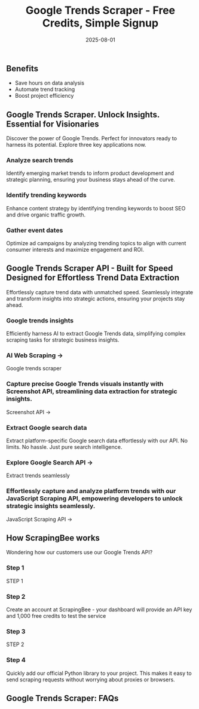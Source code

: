 ﻿---
title: "Google Trends Scraper - Free Credits, Simple Signup"
description: "Scrape Google Trends data effortlessly with our API. Access real-time insights and automate data collection without IP blocks. Transform data into actionable insights."
scraper_name: "Google trends scraper"
date: 2025-08-01
draft: false
layout: scraper
url: "/scrapers/google-trends-scraper/"
aliases: ["/google-trends-scraper/"]
variables:
  use_case_3_description: "Optimize ad campaigns by analyzing trending topics to align with current consumer interests and maximize engagement and ROI."
  doc_link_2: "JS rendering"
  dev_feature_1_description: "Take a look at our documentation and get started in minutes!"
  dev_experience_intro: "Google Trends"
  tool_6: "Google News API"
  dev_feature_4_description: "Google Trends"
  dev_experience_heading: "Top-rated support & documentation"
  meta_title: "Google Trends Scraper - Free Credits, Simple Signup"
  tool_4: "Walmart API"
  tutorials_heading: "Google Trends"
  tool_1: "Amazon API"
  hero_section_heading: "Google Trends Scraper API"
  pricing_heading: "Transparent Google Trends scraper API pricing."
  use_case_intro: "Discover the power of Google Trends. Perfect for innovators ready to harness its potential. Explore three key applications now."
  dev_feature_3_heading: "Knowledge base"
  feature_3_description: "Screenshot API ->"
  docs_intro: "Check out our documentation to find out more about how to ustilise our API for your scraping needs."
  use_case_2_description: "Enhance content strategy by identifying trending keywords to boost SEO and drive organic traffic growth."
  feature_5_description: "Extract trends seamlessly"
  feature_2_heading: "AI Web Scraping ->"
  features_intro: "Effortlessly capture trend data with unmatched speed. Seamlessly integrate and transform insights into strategic actions, ensuring your projects stay ahead."
  use_case_heading: "Google Trends Scraper. Unlock Insights. Essential for Visionaries"
  tools_heading: "Expand Your Scraping Toolkit"
  doc_link_3: "Stealth proxy"
  feature_6_description: "JavaScript Scraping API ->"
  feature_4_description: "Extract platform-specific Google search data effortlessly with our API. No limits. No hassle. Just pure search intelligence."
  use_case_2_heading: "Identify trending keywords"
  benefit_3: "Boost project efficiency"
  use_case_3_heading: "Gather event dates"
  dev_feature_1_heading: "Fantastic documentation"
  dev_feature_4_heading: "Exceptional support"
  tool_5: "Costco API"
  data_coverage_intro: "Effortlessly extract unique data points with precision. Unlock insights and streamline your workflow."
  doc_link_1: "AI data extraction"
  features_heading: "Google Trends Scraper API - Built for Speed Designed for Effortless Trend Data Extraction"
  coverage_1_heading: "Seamless Use, Comprehensive Docs"
  feature_2_description: "Google trends scraper"
  step_1: "STEP 1"
  hero_section_intro: "Extract Google Trends data effortlessly with our API. Gain insights, track trends, and stay ahead in the market. Access real-time data and make informed decisions with ease. Perfect for developer teams seeking a competitive edge. Start leveraging data today."
  use_case_1_description: "Identify emerging market trends to inform product development and strategic planning, ensuring your business stays ahead of the curve."
  data_coverage_heading: "Google Trends Scraper: Unmatched Effectiveness and Precision"
  feature_5_heading: "Explore Google Search API ->"
  feature_1_heading: "Google trends insights"
  benefit_1: "Save hours on data analysis"
  doc_link_4: "Screenshots"
  client_logo_heading: "You're in great company"
  feature_1_description: "Efficiently harness AI to extract Google Trends data, simplifying complex scraping tasks for strategic business insights."
  dev_feature_3_description: "Our extensive knowledge base covers the most frequest use cases with code smples."
  benefit_2: "Automate trend tracking"
  faq_heading: "Google Trends Scraper: FAQs"
  how_it_works_heading: "How ScrapingBee works"
  use_case_1_heading: "Analyze search trends"
  coverage_2_heading: "Documentation"
  step_4: "Quickly add our official Python library to your project. This makes it easy to send scraping requests without worrying about proxies or browsers."
  docs_heading: "Explore web scraping insights"
  step_3: "STEP 2"
  tool_2: "Google Shopping API"
  dev_feature_2_description: "Whatever the programming language you enjoy, we have written code examples in Java, Python, Go, PHP, Curl and JavaScript."
  how_it_works_intro: "Wondering how our customers use our Google Trends API?"
  meta_description: "Scrape Google Trends data effortlessly with our API. Access real-time insights and automate data collection without IP blocks. Transform data into actionable insights."
  pricing_intro: "Cancel anytime, no questions asked!"
  tool_3: "Google Jobs API"
  step_2: "Create an account at ScrapingBee - your dashboard will provide an API key and 1,000 free credits to test the service"
  dev_feature_2_heading: "Code samples"
  coverage_1_description: "Effortlessly integrate with intuitive tools and clear docs. Empower developers to innovate fast, ensuring business success with ease and precision."
  coverage_2_description: "Harness ScrapingBee's Precision"
  feature_3_heading: "Capture precise Google Trends visuals instantly with Screenshot API, streamlining data extraction for strategic insights."
  feature_6_heading: "Effortlessly capture and analyze platform trends with our JavaScript Scraping API, empowering developers to unlock strategic insights seamlessly."
  feature_4_heading: "Extract Google search data"
  stats_heading: "ScrapingBee in numbers"
---


# 


## Benefits

- Save hours on data analysis
- Automate trend tracking
- Boost project efficiency

## Google Trends Scraper. Unlock Insights. Essential for Visionaries

Discover the power of Google Trends. Perfect for innovators ready to harness its potential. Explore three key applications now.

### Analyze search trends

Identify emerging market trends to inform product development and strategic planning, ensuring your business stays ahead of the curve.

### Identify trending keywords

Enhance content strategy by identifying trending keywords to boost SEO and drive organic traffic growth.

### Gather event dates

Optimize ad campaigns by analyzing trending topics to align with current consumer interests and maximize engagement and ROI.

## Google Trends Scraper API - Built for Speed Designed for Effortless Trend Data Extraction

Effortlessly capture trend data with unmatched speed. Seamlessly integrate and transform insights into strategic actions, ensuring your projects stay ahead.

### Google trends insights

Efficiently harness AI to extract Google Trends data, simplifying complex scraping tasks for strategic business insights.

### AI Web Scraping ->

Google trends scraper

### Capture precise Google Trends visuals instantly with Screenshot API, streamlining data extraction for strategic insights.

Screenshot API ->

### Extract Google search data

Extract platform-specific Google search data effortlessly with our API. No limits. No hassle. Just pure search intelligence.

### Explore Google Search API ->

Extract trends seamlessly

### Effortlessly capture and analyze platform trends with our JavaScript Scraping API, empowering developers to unlock strategic insights seamlessly.

JavaScript Scraping API ->

## How ScrapingBee works

Wondering how our customers use our Google Trends API?

### Step 1

STEP 1

### Step 2

Create an account at ScrapingBee - your dashboard will provide an API key and 1,000 free credits to test the service

### Step 3

STEP 2

### Step 4

Quickly add our official Python library to your project. This makes it easy to send scraping requests without worrying about proxies or browsers.

## Google Trends Scraper: FAQs


